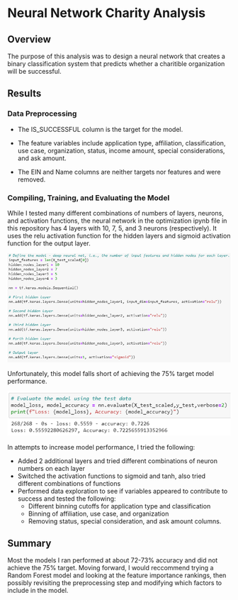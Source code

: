 # Neural Network Charity Analysis

## Overview

The purpose of this analysis was to design a neural network that creates a binary classification system that predicts whether a charitible organization will be successful.

## Results

### Data Preprocessing

- The IS_SUCCESSFUL column is the target for the model.

- The feature variables include application type, affiliation, classification, use case, organization, status, income amount, special considerations, and ask amount. 

- The EIN and Name columns are neither targets nor features and were removed. 

### Compiling, Training, and Evaluating the Model

While I tested many different combinations of numbers of layers, neurons, and activation functions, the neural network in the optimization ipynb file in this repository has 4 layers with 10, 7, 5, and 3 neurons (respectively). It uses the relu activation function for the hidden layers and sigmoid activation function for the output layer.

![Resources/model.PNG](Resources/model.PNG)

Unfortunately, this model falls short of achieving the 75% target model performance.

![Resources/results.PNG](Resources/results.PNG)

In attempts to increase model performance, I tried the following:
- Added 2 additional layers and tried different combinations of neuron numbers on each layer
- Switched the activation functions to sigmoid and tanh, also tried different combinations of functions
- Performed data exploration to see if variables appeared to contribute to success and tested the following:
	- Different binning cutoffs for application type and classification
	- Binning of affiliation, use case, and organization
	- Removing status, special consideration, and ask amount columns.

## Summary

Most the models I ran performed at about 72-73% accuracy and did not achieve the 75% target. Moving forward, I would reccommend trying a Random Forest model and looking at the feature importance rankings, then possibly revisiting the preprocessing step and modifying which factors to include in the model.